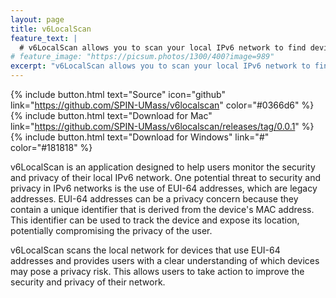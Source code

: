 ```yaml
---
layout: page
title: v6LocalScan
feature_text: |
  # v6LocalScan allows you to scan your local IPv6 network to find devices that may potentially leak your privacy
# feature_image: "https://picsum.photos/1300/400?image=989"
excerpt: "v6LocalScan allows you to scan your local IPv6 network to find devices that may potentially leak your privacy"
---
```


{% include button.html text="Source" icon="github" link="https://github.com/SPIN-UMass/v6localscan" color="#0366d6" %} {% include button.html text="Download for Mac" link="https://github.com/SPIN-UMass/v6localscan/releases/tag/0.0.1" %} {% include button.html text="Download for Windows" link="#" color="#181818" %}



v6LocalScan is an application designed to help users monitor the security and privacy of their local IPv6 network. One potential threat to security and privacy in IPv6 networks is the use of EUI-64 addresses, which are legacy addresses. EUI-64 addresses can be a privacy concern because they contain a unique identifier that is derived from the device's MAC address. This identifier can be used to track the device and expose its location, potentially compromising the privacy of the user.

v6LocalScan scans the local network for devices that use EUI-64 addresses and provides users with a clear understanding of which devices may pose a privacy risk. This allows users to take action to improve the security and privacy of their network.
